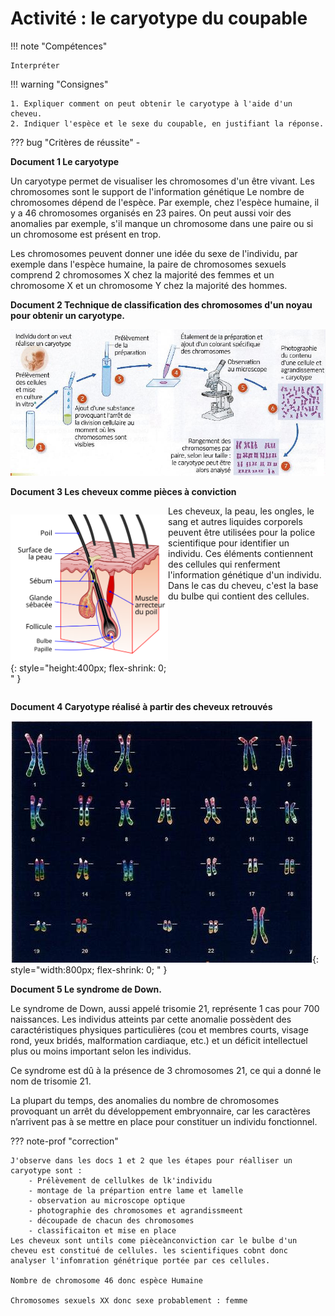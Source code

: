 # Activité : le caryotype du coupable

!!! note "Compétences"

    Interpréter 

!!! warning "Consignes"

    1. Expliquer comment on peut obtenir le caryotype à l'aide d'un cheveu.
    2. Indiquer l'espèce et le sexe du coupable, en justifiant la réponse.
    
??? bug "Critères de réussite"
    - 




**Document 1 Le caryotype**

Un caryotype permet de visualiser les chromosomes d'un être vivant. Les chromosomes sont le support de l'information génétique
Le nombre de chromosomes dépend de l'espèce. Par exemple, chez l'espèce humaine, il y a 46 chromosomes organisés en 23 paires. On peut aussi voir des anomalies par exemple, s'il manque un chromosome dans une paire ou si un chromosome est présent en trop.

Les chromosomes peuvent donner une idée du sexe de l'individu, par exemple dans l'espèce humaine, la paire de chromosomes sexuels comprend 2 chromosomes X chez la majorité des femmes et un chromosome X et un chromosome Y chez la majorité des hommes.

**Document 2 Technique de classification des chromosomes d'un noyau pour obtenir un caryotype.**

![](pictures/realCaryo.png)

**Document 3 Les cheveux comme pièces à conviction**
<div markdown style="display:flex; flex-direction: row;">
    
<div markdown style="display:flex; flex: 2 1 0; flex-direction: column;">

    
![](pictures/schemaCheveux.png){: style="height:400px; flex-shrink: 0;  " }
</div>
<div markdown style="display:flex; flex: 2 1 0; flex-direction: column;">
Les cheveux, la peau, les ongles, le sang et autres liquides corporels peuvent être utilisées pour la police scientifique pour identifier un individu.
Ces éléments contiennent des cellules qui renferment l'information génétique d'un individu.
Dans le cas du cheveu, c'est la base du bulbe qui contient des cellules.
</div>
</div>

**Document 4 Caryotype réalisé à partir des cheveux retrouvés**

![](pictures/caryoSuspect.png){: style="width:800px; flex-shrink: 0;  " }


**Document 5 Le syndrome de Down.**

Le syndrome de Down, aussi appelé trisomie 21, représente 1 cas pour 700 naissances. Les individus atteints par cette anomalie possèdent des caractéristiques physiques particulières (cou et membres courts, visage rond, yeux bridés, malformation cardiaque, etc.) et un déficit intellectuel plus ou moins important selon les individus.

Ce syndrome est dû à la présence de 3 chromosomes 21, ce qui a donné le nom de trisomie 21.

La plupart du temps, des anomalies du nombre de chromosomes provoquant un arrêt du développement embryonnaire, car les caractères n’arrivent pas à se mettre en place pour constituer un individu fonctionnel.

??? note-prof "correction"

    J'observe dans les docs 1 et 2 que les étapes pour réalliser un caryotype sont :
        - Prélèvement de cellulkes de lk'individu
        - montage de la prépartion entre lame et lamelle
        - observation au microscope optique
        - photographie des chromosomes et agrandissmeent
        - découpade de chacun des chromosomes
        - classificaiton et mise en place
    Les cheveux sont untils come pièceànconviction car le bulbe d'un cheveu est constitué de cellules. les scientifiques cobnt donc analyser l'infomration génétrique portée par ces cellules.

    Nombre de chromosome 46 donc espèce Humaine

    Chromosomes sexuels XX donc sexe probablement : femme

